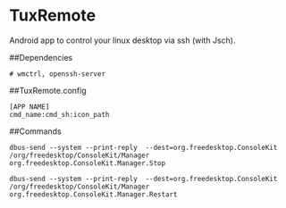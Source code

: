 TuxRemote
=========

Android app to control your linux desktop via ssh (with Jsch).

##Dependencies
```
# wmctrl, openssh-server
```

##TuxRemote.config

```config
[APP NAME]
cmd_name:cmd_sh:icon_path
```

##Commands
```
dbus-send --system --print-reply  --dest=org.freedesktop.ConsoleKit /org/freedesktop/ConsoleKit/Manager  org.freedesktop.ConsoleKit.Manager.Stop
```
```
dbus-send --system --print-reply  --dest=org.freedesktop.ConsoleKit /org/freedesktop/ConsoleKit/Manager org.freedesktop.ConsoleKit.Manager.Restart
```
